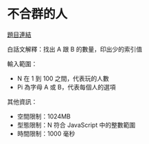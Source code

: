 # 不合群的人

[題目連結](https://oj.lidemy.com/problem/1016)

白話文解釋：找出 A 跟 B 的數量，印出少的索引值

輸入範圍：

- N 在 1 到 100 之間，代表玩的人數
- Pi 為字母 A 或 B，代表每個人的選項

其他資訊：

- 空間限制：1024MB  
- 型態限制：N 符合 JavaScript 中的整數範圍 
- 時間限制：1000 毫秒  